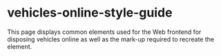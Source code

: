 vehicles-online-style-guide
===========================

This page displays common elements used for the Web frontend for disposing vehicles online as well as the mark-up required to recreate the element.
